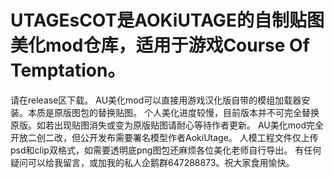 # UTAGEsCOT是AOKiUTAGE的自制贴图美化mod仓库，适用于游戏Course Of Temptation。
请在release区下载。
 AU美化mod可以直接用游戏汉化版自带的模组加载器安装。本质是原版图包的替换贴图。
个人美化进度较慢，目前版本并不可完全替换原版。如若出现贴图消失或变为原版贴图请耐心等待作者更新。 
AU美化mod完全开放二创二改，但公开发布需要署名模型作者AokiUtage。
人模工程文件仅上传psd和clip双格式，如需要透明底png图包还麻烦各位美化老师自行导出。 
有任何疑问可以给我留言，或加我的私人企鹅群647288873。祝大家食用愉快。
